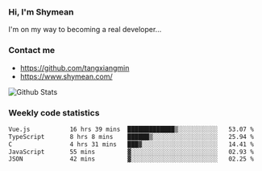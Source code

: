 ### Hi, I'm Shymean

I'm on my way to becoming a real developer...

### Contact me

- <https://github.com/tangxiangmin>
- <https://www.shymean.com/>

![Github Stats](https://github-readme-stats.vercel.app/api?username=tangxiangmin&show_icons=true&theme=dark)


###  Weekly code statistics

<!--START_SECTION:waka-->

```txt
Vue.js           16 hrs 39 mins  █████████████▒░░░░░░░░░░░   53.07 %
TypeScript       8 hrs 8 mins    ██████▒░░░░░░░░░░░░░░░░░░   25.94 %
C                4 hrs 31 mins   ███▓░░░░░░░░░░░░░░░░░░░░░   14.41 %
JavaScript       55 mins         ▓░░░░░░░░░░░░░░░░░░░░░░░░   02.93 %
JSON             42 mins         ▓░░░░░░░░░░░░░░░░░░░░░░░░   02.25 %
```

<!--END_SECTION:waka-->